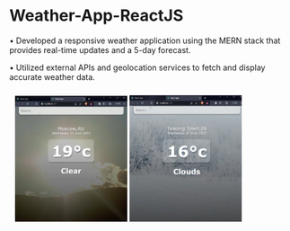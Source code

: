 # Weather-App-ReactJS

• Developed a responsive weather application using the MERN stack that provides real-time updates and a 5-day forecast.

• Utilized external APIs and geolocation services to fetch and display accurate weather data.

<div style="float: left;padding: 5px;margin: 5px">
  <img src="Screenshots/moscow.jpg" width="200">
  <img src="Screenshots/tawang.jpg" width="200">
</div>
